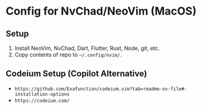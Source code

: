 # Config for NvChad/NeoVim (MacOS)

## Setup

1. Install NeoVim, NvChad, Dart, Flutter, Rust, Node, git, etc.
2. Copy contents of repo to `~/.config/nvim/`.

## Codeium Setup (Copilot Alternative)

- `https://github.com/Exafunction/codeium.vim?tab=readme-ov-file#-installation-options`
- `https://codeium.com/`
